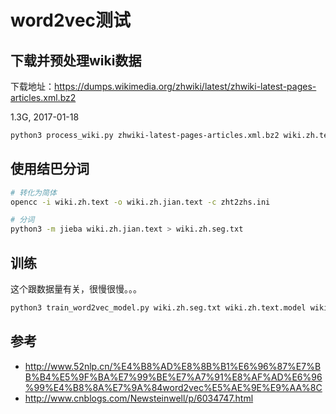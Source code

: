 # word2vec测试


## 下载并预处理wiki数据

下载地址：https://dumps.wikimedia.org/zhwiki/latest/zhwiki-latest-pages-articles.xml.bz2

1.3G, 2017-01-18

```sh
python3 process_wiki.py zhwiki-latest-pages-articles.xml.bz2 wiki.zh.text
```

## 使用结巴分词

```sh
# 转化为简体
opencc -i wiki.zh.text -o wiki.zh.jian.text -c zht2zhs.ini

# 分词
python3 -m jieba wiki.zh.jian.text > wiki.zh.seg.txt
```

## 训练

这个跟数据量有关，很慢很慢。。。

```sh
python3 train_word2vec_model.py wiki.zh.seg.txt wiki.zh.text.model wiki.zh.text.vector
```


## 参考

- http://www.52nlp.cn/%E4%B8%AD%E8%8B%B1%E6%96%87%E7%BB%B4%E5%9F%BA%E7%99%BE%E7%A7%91%E8%AF%AD%E6%96%99%E4%B8%8A%E7%9A%84word2vec%E5%AE%9E%E9%AA%8C
- http://www.cnblogs.com/Newsteinwell/p/6034747.html

